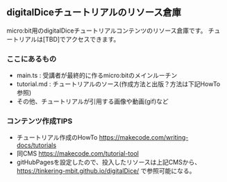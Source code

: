 ## digitalDiceチュートリアルのリソース倉庫

micro:bit用のdigitalDiceチュートリアルコンテンツのリソース倉庫です。
チュートリアルは[TBD]でアクセスできます。

### ここにあるもの
* main.ts : 受講者が最終的に作るmicro:bitのメインルーチン
* tutorial.md : チュートリアルのソース(作成方法と出版？方法は下記HowTo参照)
* その他、チュートリアルが引用する画像や動画(gif)など

### コンテンツ作成TIPS
* チュートリアル作成のHowTo https://makecode.com/writing-docs/tutorials
* 同CMS https://makecode.com/tutorial-tool
* gitHubPagesを設定したので、投入したリソースは上記CMSから、https://tinkering-mbit.github.io/digitalDice/ で参照可能になる。
